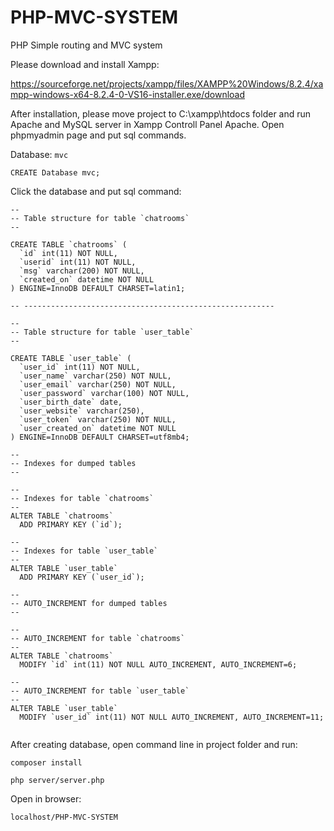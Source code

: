 # PHP-MVC-SYSTEM
PHP Simple routing and MVC system

Please download and install Xampp:

https://sourceforge.net/projects/xampp/files/XAMPP%20Windows/8.2.4/xampp-windows-x64-8.2.4-0-VS16-installer.exe/download

After installation, please move project to C:\xampp\htdocs folder and run Apache and MySQL server in Xampp Controll Panel Apache. Open phpmyadmin page and put sql commands.

Database: `mvc`

```CREATE Database mvc;```

Click the database and put sql command:

```
--
-- Table structure for table `chatrooms`
--

CREATE TABLE `chatrooms` (
  `id` int(11) NOT NULL,
  `userid` int(11) NOT NULL,
  `msg` varchar(200) NOT NULL,
  `created_on` datetime NOT NULL
) ENGINE=InnoDB DEFAULT CHARSET=latin1;

-- --------------------------------------------------------

--
-- Table structure for table `user_table`
--

CREATE TABLE `user_table` (
  `user_id` int(11) NOT NULL,
  `user_name` varchar(250) NOT NULL,
  `user_email` varchar(250) NOT NULL,
  `user_password` varchar(100) NOT NULL,
  `user_birth_date` date,
  `user_website` varchar(250),
  `user_token` varchar(250) NOT NULL,
  `user_created_on` datetime NOT NULL
) ENGINE=InnoDB DEFAULT CHARSET=utf8mb4;

--
-- Indexes for dumped tables
--

--
-- Indexes for table `chatrooms`
--
ALTER TABLE `chatrooms`
  ADD PRIMARY KEY (`id`);

--
-- Indexes for table `user_table`
--
ALTER TABLE `user_table`
  ADD PRIMARY KEY (`user_id`);

--
-- AUTO_INCREMENT for dumped tables
--

--
-- AUTO_INCREMENT for table `chatrooms`
--
ALTER TABLE `chatrooms`
  MODIFY `id` int(11) NOT NULL AUTO_INCREMENT, AUTO_INCREMENT=6;

--
-- AUTO_INCREMENT for table `user_table`
--
ALTER TABLE `user_table`
  MODIFY `user_id` int(11) NOT NULL AUTO_INCREMENT, AUTO_INCREMENT=11;
  
  ```
After creating database, open command line in project folder and run:

```composer install```

```php server/server.php```

Open in browser:

```localhost/PHP-MVC-SYSTEM```
